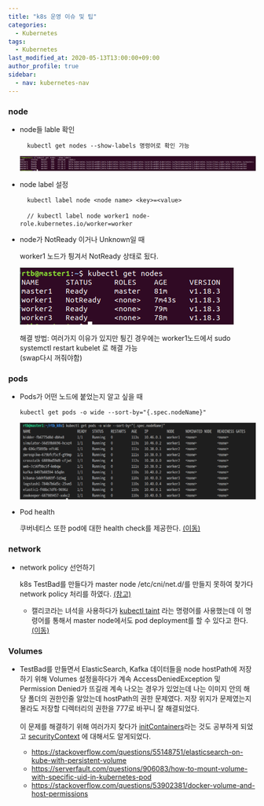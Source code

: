 ```yaml
---
title: "k8s 운영 이슈 및 팁"
categories: 
  - Kubernetes
tags:
  - Kubernetes
last_modified_at: 2020-05-13T13:00:00+09:00
author_profile: true
sidebar:
  - nav: kubernetes-nav
---
```


### node
- node들 lable 확인
    
        kubectl get nodes --show-labels 명령어로 확인 가능

    ![lable](/assets/img/posts/kubernetes/kubetips/node/nodelables.png)

- node label 설정

        kubectl label node <node name> <key>=<value>

        // kubectl label node worker1 node-role.kubernetes.io/worker=worker


- node가 NotReady 이거나 Unknown일 때

    worker1 노드가 틩겨서 NotReady 상태로 됬다.

    ![NotReady](/assets/img/posts/kubernetes/kubetips/node/notready.png)

    해결 방법: 여러가지 이유가 있지만 틩긴 경우에는 worker1노드에서 sudo systemctl restart kubelet 로 해결 가능 <br/> (swap다시 꺼줘야함)

### pods

-   Pods가 어떤 노드에 붙었는지 알고 싶을 때

        kubectl get pods -o wide --sort-by="{.spec.nodeName}"

    ![podInNode](/assets/img/posts/kubernetes/kubetips/node/podsInNode.png)


-  Pod health
    
    쿠버네티스 또한 pod에 대한 health check를 제공한다. [(이동)](https://kubernetes.io/docs/tasks/configure-pod-container/configure-liveness-readiness-startup-probes/)

### network

- network policy 선언하기

    k8s TestBad를 만들다가 master node /etc/cni/net.d/를 만들지 못하여 찾가다 network policy 처리를 하였다. [(참고)](https://kubernetes.io/ko/docs/tasks/administer-cluster/network-policy-provider/calico-network-policy/)

    - 캘리코라는 녀석을 사용하다가 [kubectl taint](https://kubernetes.io/ko/docs/concepts/scheduling-eviction/taint-and-toleration/) 라는 명령어를 사용했는데 이 명령어를 통해서 master node에서도 pod deployment를 할 수 있다고 한다. [(이동)](https://17billion.github.io/kubernetes/2019/04/24/kubernetes_control_plane_working.html)


### Volumes
-  TestBad를 만들면서 ElasticSearch, Kafka 데이터들을 node hostPath에 저장하기 위해 Volumes 설정을하다가 계속 AccessDeniedException 및 Permission Denied가 뜨길래 계속 나오는 경우가 있었는데 나는 이미지 안의 해당 폴더의 권한인줄 알았는데 hostPath의 권한 문제였다. 저장 위지가 문제였는지 몰라도 저장할 디렉터리의 권한을 777로 바꾸니 잘 해결되었다.<br /><br />
이 문제를 해결하기 위해 여러가지 찾다가 [initContainers](https://kubernetes.io/ko/docs/concepts/workloads/pods/init-containers/)라는 것도 공부하게 되었고 [securityContext](https://kubernetes.io/docs/tasks/configure-pod-container/security-context/) 에 대해서도 알게되었다.

    - <https://stackoverflow.com/questions/55148751/elasticsearch-on-kube-with-persistent-volume>
    - <https://serverfault.com/questions/906083/how-to-mount-volume-with-specific-uid-in-kubernetes-pod>
    - <https://stackoverflow.com/questions/53902381/docker-volume-and-host-permissions>